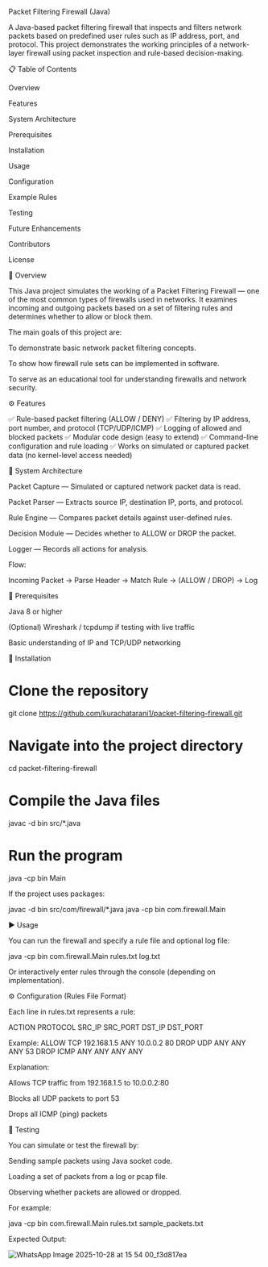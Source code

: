 Packet Filtering Firewall (Java)

A Java-based packet filtering firewall that inspects and filters network packets based on predefined user rules such as IP address, port, and protocol.
This project demonstrates the working principles of a network-layer firewall using packet inspection and rule-based decision-making.

📋 Table of Contents

Overview

Features

System Architecture

Prerequisites

Installation

Usage

Configuration

Example Rules

Testing

Future Enhancements

Contributors

License

🚀 Overview

This Java project simulates the working of a Packet Filtering Firewall — one of the most common types of firewalls used in networks.
It examines incoming and outgoing packets based on a set of filtering rules and determines whether to allow or block them.

The main goals of this project are:

To demonstrate basic network packet filtering concepts.

To show how firewall rule sets can be implemented in software.

To serve as an educational tool for understanding firewalls and network security.

⚙️ Features

✅ Rule-based packet filtering (ALLOW / DENY)
✅ Filtering by IP address, port number, and protocol (TCP/UDP/ICMP)
✅ Logging of allowed and blocked packets
✅ Modular code design (easy to extend)
✅ Command-line configuration and rule loading
✅ Works on simulated or captured packet data (no kernel-level access needed)

🧩 System Architecture

Packet Capture — Simulated or captured network packet data is read.

Packet Parser — Extracts source IP, destination IP, ports, and protocol.

Rule Engine — Compares packet details against user-defined rules.

Decision Module — Decides whether to ALLOW or DROP the packet.

Logger — Records all actions for analysis.

Flow:

Incoming Packet → Parse Header → Match Rule → (ALLOW / DROP) → Log

🧰 Prerequisites

Java 8 or higher

(Optional) Wireshark / tcpdump if testing with live traffic

Basic understanding of IP and TCP/UDP networking

🔧 Installation
# Clone the repository
git clone https://github.com/kurachatarani1/packet-filtering-firewall.git

# Navigate into the project directory
cd packet-filtering-firewall

# Compile the Java files
javac -d bin src/*.java

# Run the program
java -cp bin Main


If the project uses packages:

javac -d bin src/com/firewall/*.java
java -cp bin com.firewall.Main

▶️ Usage

You can run the firewall and specify a rule file and optional log file:

java -cp bin com.firewall.Main rules.txt log.txt


Or interactively enter rules through the console (depending on implementation).

⚙️ Configuration (Rules File Format)

Each line in rules.txt represents a rule:

ACTION  PROTOCOL  SRC_IP     SRC_PORT   DST_IP     DST_PORT

Example:
ALLOW TCP 192.168.1.5  ANY   10.0.0.2  80
DROP  UDP ANY          ANY   ANY       53
DROP  ICMP ANY         ANY   ANY       ANY


Explanation:

Allows TCP traffic from 192.168.1.5 to 10.0.0.2:80

Blocks all UDP packets to port 53

Drops all ICMP (ping) packets

🧪 Testing

You can simulate or test the firewall by:

Sending sample packets using Java socket code.

Loading a set of packets from a log or pcap file.

Observing whether packets are allowed or dropped.

For example:

java -cp bin com.firewall.Main rules.txt sample_packets.txt


Expected Output:

![WhatsApp Image 2025-10-28 at 15 54 00_f3d817ea](https://github.com/user-attachments/assets/572f3adc-c9a6-47fe-9ee7-c12379ab0e7d)

